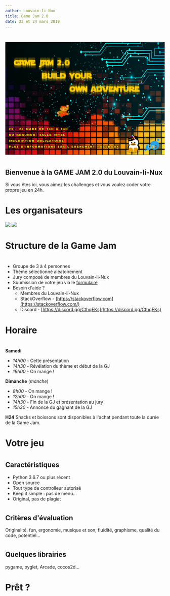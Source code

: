 ```yaml
---
author: Louvain-li-Nux
title: Game Jam 2.0
date: 23 et 24 mars 2019
---
```

#
![](https://raw.githubusercontent.com/louvainlinux/affiches/master/acti_game_jam/affiche_open_jam_2.0_2018-2019.png)

#
## Bienvenue à la GAME JAM 2.0 du Louvain-li-Nux
Si vous êtes ici, vous aimez les challenges et vous voulez coder votre propre jeu en 24h. 

# Les organisateurs
![](https://avatars0.githubusercontent.com/u/2671305?s=200&v=4)
![](https://avatars3.githubusercontent.com/u/8342035?s=200&v=4)

# Structure de la Game Jam

#
* Groupe de 3 à 4 personnes
* Thème sélectionné aléatoirement
* Jury composé de membres du Louvain-li-Nux
* Soumission de votre jeu via le [formulaire](https://framaforms.org/game-jam-submission-form-1553288468)
* Besoin d'aide ?
    * Membres du Louvain-li-Nux
    * StackOverflow - [https://stackoverflow.com](https://stackoverflow.com/)
    * Discord - [https://discord.gg/CthqEKs](https://discord.gg/CthqEKs)

# Horaire

#
**Samedi**

* *14h00* - Cette présentation
* *14h30* - Révélation du thème et début de la GJ
* *19h00* - On mange ! 

**Dimanche** (*manche*)

* *8h00* - On mange ! 
* *12h00* - On mange !
* *14h30* - Fin de la GJ et présentation au jury
* *15h30* - Annonce du gagnant de la GJ

**H24** 
Snacks et boissons sont disponibles à l'achat pendant toute la durée de la Game Jam.

# Votre jeu

#
## Caractéristiques
* Python 3.6.7 ou plus récent
* Open source
* Tout type de controlleur autorisé
* Keep it simple : pas de menu...
* Original, pas de plagiat

#
## Critères d'évaluation
Originalité, fun, ergonomie, musique et son, fluidité, graphisme, qualité du code, potentiel...

#
## Quelques librairies
pygame, pyglet, Arcade, cocos2d...

# Prêt ? 

